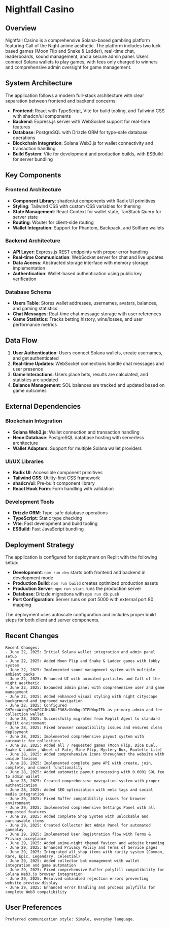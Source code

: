 # Nightfall Casino

## Overview

Nightfall Casino is a comprehensive Solana-based gambling platform featuring Call of the Night anime aesthetic. The platform includes two luck-based games (Moon Flip and Snake & Ladder), real-time chat, leaderboards, sound management, and a secure admin panel. Users connect Solana wallets to play games, with fees only charged to winners and comprehensive admin oversight for game management.

## System Architecture

The application follows a modern full-stack architecture with clear separation between frontend and backend concerns:

- **Frontend**: React with TypeScript, Vite for build tooling, and Tailwind CSS with shadcn/ui components
- **Backend**: Express.js server with WebSocket support for real-time features
- **Database**: PostgreSQL with Drizzle ORM for type-safe database operations
- **Blockchain Integration**: Solana Web3.js for wallet connectivity and transaction handling
- **Build System**: Vite for development and production builds, with ESBuild for server bundling

## Key Components

### Frontend Architecture
- **Component Library**: shadcn/ui components with Radix UI primitives
- **Styling**: Tailwind CSS with custom CSS variables for theming
- **State Management**: React Context for wallet state, TanStack Query for server state
- **Routing**: Wouter for client-side routing
- **Wallet Integration**: Support for Phantom, Backpack, and Solflare wallets

### Backend Architecture
- **API Layer**: Express.js REST endpoints with proper error handling
- **Real-time Communication**: WebSocket server for chat and live updates
- **Data Access**: Abstracted storage interface with memory storage implementation
- **Authentication**: Wallet-based authentication using public key verification

### Database Schema
- **Users Table**: Stores wallet addresses, usernames, avatars, balances, and gaming statistics
- **Chat Messages**: Real-time chat message storage with user references
- **Game Statistics**: Tracks betting history, wins/losses, and user performance metrics

## Data Flow

1. **User Authentication**: Users connect Solana wallets, create usernames, and get authenticated
2. **Real-time Updates**: WebSocket connections handle chat messages and user presence
3. **Game Interactions**: Users place bets, results are calculated, and statistics are updated
4. **Balance Management**: SOL balances are tracked and updated based on game outcomes

## External Dependencies

### Blockchain Integration
- **Solana Web3.js**: Wallet connection and transaction handling
- **Neon Database**: PostgreSQL database hosting with serverless architecture
- **Wallet Adapters**: Support for multiple Solana wallet providers

### UI/UX Libraries
- **Radix UI**: Accessible component primitives
- **Tailwind CSS**: Utility-first CSS framework
- **shadcn/ui**: Pre-built component library
- **React Hook Form**: Form handling with validation

### Development Tools
- **Drizzle ORM**: Type-safe database operations
- **TypeScript**: Static type checking
- **Vite**: Fast development and build tooling
- **ESBuild**: Fast JavaScript bundling

## Deployment Strategy

The application is configured for deployment on Replit with the following setup:

- **Development**: `npm run dev` starts both frontend and backend in development mode
- **Production Build**: `npm run build` creates optimized production assets
- **Production Server**: `npm run start` runs the production server
- **Database**: Drizzle migrations with `npm run db:push`
- **Port Configuration**: Server runs on port 5000 with external port 80 mapping

The deployment uses autoscale configuration and includes proper build steps for both client and server components.

## Recent Changes

```
Recent Changes:
- June 22, 2025: Initial Solana wallet integration and admin panel setup
- June 22, 2025: Added Moon Flip and Snake & Ladder games with lobby system
- June 22, 2025: Implemented sound management system with multiple ambient packs
- June 22, 2025: Enhanced UI with animated particles and Call of the Night aesthetic
- June 22, 2025: Expanded admin panel with comprehensive user and game management
- June 22, 2025: Added enhanced visual styling with night cityscape background and improved navigation
- June 22, 2025: Configured GH7dc4Wihg79nWFCCJH4NUcE368zXkWhgsDTEbWup7Eb as primary admin and fee collection wallet
- June 28, 2025: Successfully migrated from Replit Agent to standard Replit environment
- June 28, 2025: Fixed browser compatibility issues and ensured clean deployment
- June 28, 2025: Implemented comprehensive payout system with automatic fee collection
- June 28, 2025: Added all 7 requested games (Moon Flip, Dice Duel, Snake & Ladder, Wheel of Fate, Mine Flip, Mystery Box, Roulette Lite)
- June 28, 2025: Added comprehensive icons throughout the website with unique favicon
- June 28, 2025: Implemented complete game API with create, join, complete, and cancel functionality
- June 28, 2025: Added automatic payout processing with 0.0001 SOL fee to admin wallet
- June 28, 2025: Created comprehensive navigation system with proper authentication
- June 28, 2025: Added SEO optimization with meta tags and social media integration
- June 29, 2025: Fixed Buffer compatibility issues for browser environment
- June 29, 2025: Implemented comprehensive Settings Panel with all requested features
- June 29, 2025: Added complete Shop System with unlockable and purchasable items
- June 29, 2025: Created Collector Bot Admin Panel for automated gameplay
- June 29, 2025: Implemented User Registration flow with Terms & Privacy acceptance
- June 29, 2025: Added anime-night themed favicon and website branding
- June 29, 2025: Enhanced Privacy Policy and Terms of Service pages
- June 29, 2025: Integrated all shop items with rarity system (Common, Rare, Epic, Legendary, Celestial)
- June 29, 2025: Added collector bot management with wallet integration and game automation
- June 29, 2025: Fixed comprehensive Buffer polyfill compatibility for Solana Web3.js browser integration
- June 29, 2025: Resolved unhandled rejection errors preventing website preview display
- June 29, 2025: Enhanced error handling and process polyfills for complete Web3 compatibility
```

## User Preferences

```
Preferred communication style: Simple, everyday language.
```